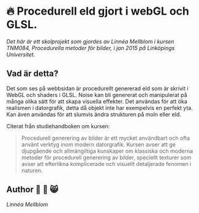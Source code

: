 # :fire: Procedurell eld gjort i webGL och GLSL. 
*Det här är ett skolprojekt som gjordes av Linnéa Mellblom i kursen TNM084, Procedurella metoder för bilder, i jan 2015 på Linköpings Universitet.*

## Vad är detta?
Det som ses på webbsidan är procedurellt genererad eld som är skrivit i WebGL och shaders i GLSL. Noise kan bli genererat och manipulerat på många olika sätt för att skapa visuella effekter. Det användas för att öka realismen i datorgrafik, detta då objekt inte har exempelvis en perfekt yta. Kan även användas för att slumvis ändra strukturen på moln eller eld.

Citerat från studiehandboken om kursen:

> Procedurell generering av bilder är ett mycket användbart och ofta använt verktyg inom modern datorgrafik. Kursen avser att ge djupgående och allmängiltiga kunskaper om klassiska och moderna metoder för procedurell generering av bilder, speciellt texturer som avser att efterlikna komplicerade och visuellt detaljerade fenomen i naturen.

## Author :speak_no_evil: :princess: :smile_cat:
*Linnéa Mellblom*
